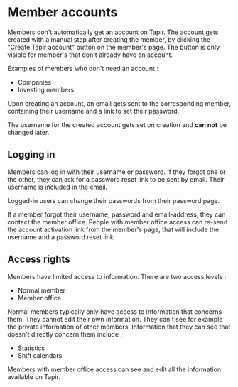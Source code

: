 # Member accounts

Members don't automatically get an account on Tapir. The account gets created with a manual step after creating the
member, by clicking the "Create Tapir account" button on the member's page. The button is only visible for member's that
don't already have an account.

Examples of members who don't need an account :

- Companies
- Investing members

Upon creating an account, an email gets sent to the corresponding member, containing their username and a link to set
their password.

The username for the created account gets set on creation and **can not** be changed later.

## Logging in

Members can log in with their username or password. If they forgot one or the other, they can ask for a password reset
link to be sent by email. Their username is included in the email.

Logged-in users can change their passwords from their password page.

If a member forgot their username, password and email-address, they can contact the member office. People with member
office access can re-send the account activation link from the member's page, that will include the username and a
password reset link.

## Access rights

Members have limited access to information. There are two access levels :

- Normal member
- Member office

Normal members typically only have access to information that concerns them. They cannot edit their own information.
They can't see for example the private information of other members. Information that they can see that doesn't directly
concern them include :

- Statistics
- Shift calendars

Members with member office access can see and edit all the information available on Tapir.